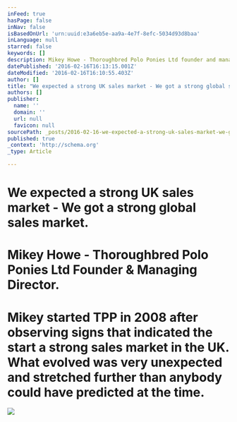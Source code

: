 ```yaml
---
inFeed: true
hasPage: false
inNav: false
isBasedOnUrl: 'urn:uuid:e3a6eb5e-aa9a-4e7f-8efc-5034d93d8baa'
inLanguage: null
starred: false
keywords: []
description: Mikey Howe - Thoroughbred Polo Ponies Ltd founder and managing director. Mikey started TPP in 2008 expecting a strong sales market in the UK. What evolved was a
datePublished: '2016-02-16T16:13:15.001Z'
dateModified: '2016-02-16T16:10:55.403Z'
author: []
title: "We expected a strong UK sales market - We got a strong global sales market.\_"
authors: []
publisher:
  name: ''
  domain: ''
  url: null
  favicon: null
sourcePath: _posts/2016-02-16-we-expected-a-strong-uk-sales-market-we-got-a-strong-globa.md
published: true
_context: 'http://schema.org'
_type: Article

---
```

# We expected a strong UK sales market - We got a strong global sales market. 

# Mikey Howe - Thoroughbred Polo Ponies Ltd Founder & Managing Director.

# Mikey started TPP in 2008 after observing signs that indicated the start a strong sales market in the UK. What evolved was very unexpected and stretched further than anybody could have predicted at the time.
![](https://the-grid-user-content.s3-us-west-2.amazonaws.com/023e38bc-7b05-424e-bc79-3e1bc9a42d55.png)